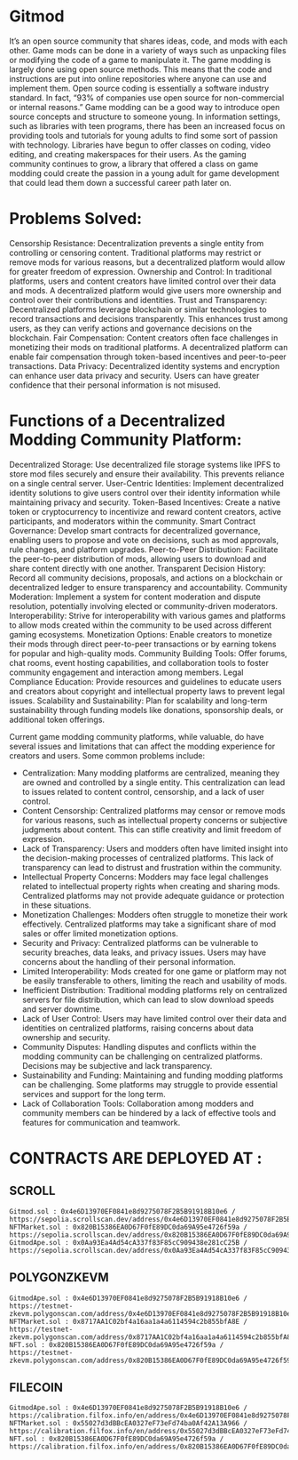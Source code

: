 # Gitmod

It’s an open source community that shares ideas, code, and mods with each other. Game mods can be done in a variety of ways such as unpacking files or modifying the code of a game to manipulate it. The game modding is largely done using open source methods. This means that the code and instructions are put into online repositories where anyone can use and implement them. Open source coding is essentially a software industry standard. In fact, “93% of companies use open source for non-commercial or internal reasons.” Game modding can be a good way to introduce open source concepts and structure to someone young. In information settings, such as libraries with teen programs, there has been an increased focus on providing tools and tutorials for young adults to find some sort of passion with technology. Libraries have begun to offer classes on coding, video editing, and creating makerspaces for their users. As the gaming community continues to grow, a library that offered a class on game modding could create the passion in a young adult for game development that could lead them down a successful career path later on.

# Problems Solved:

Censorship Resistance: Decentralization prevents a single entity from controlling or censoring content. Traditional platforms may restrict or remove mods for various reasons, but a decentralized platform would allow for greater freedom of expression.
Ownership and Control: In traditional platforms, users and content creators have limited control over their data and mods. A decentralized platform would give users more ownership and control over their contributions and identities.
Trust and Transparency: Decentralized platforms leverage blockchain or similar technologies to record transactions and decisions transparently. This enhances trust among users, as they can verify actions and governance decisions on the blockchain.
Fair Compensation: Content creators often face challenges in monetizing their mods on traditional platforms. A decentralized platform can enable fair compensation through token-based incentives and peer-to-peer transactions.
Data Privacy: Decentralized identity systems and encryption can enhance user data privacy and security. Users can have greater confidence that their personal information is not misused.



# Functions of a Decentralized Modding Community Platform:

Decentralized Storage: Use decentralized file storage systems like IPFS to store mod files securely and ensure their availability. This prevents reliance on a single central server.
User-Centric Identities: Implement decentralized identity solutions to give users control over their identity information while maintaining privacy and security.
Token-Based Incentives: Create a native token or cryptocurrency to incentivize and reward content creators, active participants, and moderators within the community.
Smart Contract Governance: Develop smart contracts for decentralized governance, enabling users to propose and vote on decisions, such as mod approvals, rule changes, and platform upgrades.
Peer-to-Peer Distribution: Facilitate the peer-to-peer distribution of mods, allowing users to download and share content directly with one another.
Transparent Decision History: Record all community decisions, proposals, and actions on a blockchain or decentralized ledger to ensure transparency and accountability.
Community Moderation: Implement a system for content moderation and dispute resolution, potentially involving elected or community-driven moderators.
Interoperability: Strive for interoperability with various games and platforms to allow mods created within the community to be used across different gaming ecosystems.
Monetization Options: Enable creators to monetize their mods through direct peer-to-peer transactions or by earning tokens for popular and high-quality mods.
Community Building Tools: Offer forums, chat rooms, event hosting capabilities, and collaboration tools to foster community engagement and interaction among members.
Legal Compliance Education: Provide resources and guidelines to educate users and creators about copyright and intellectual property laws to prevent legal issues.
Scalability and Sustainability: Plan for scalability and long-term sustainability through funding models like donations, sponsorship deals, or additional token offerings.



Current game modding community platforms, while valuable, do have several issues and limitations that can affect the modding experience for creators and users. Some common problems include:

- Centralization: Many modding platforms are centralized, meaning they are owned and controlled by a single entity. This centralization can lead to issues related to content control, censorship, and a lack of user control.
- Content Censorship: Centralized platforms may censor or remove mods for various reasons, such as intellectual property concerns or subjective judgments about content. This can stifle creativity and limit freedom of expression.
- Lack of Transparency: Users and modders often have limited insight into the decision-making processes of centralized platforms. This lack of transparency can lead to distrust and frustration within the community.
- Intellectual Property Concerns: Modders may face legal challenges related to intellectual property rights when creating and sharing mods. Centralized platforms may not provide adequate guidance or protection in these situations.
- Monetization Challenges: Modders often struggle to monetize their work effectively. Centralized platforms may take a significant share of mod sales or offer limited monetization options.
- Security and Privacy: Centralized platforms can be vulnerable to security breaches, data leaks, and privacy issues. Users may have concerns about the handling of their personal information.
- Limited Interoperability: Mods created for one game or platform may not be easily transferable to others, limiting the reach and usability of mods.
- Inefficient Distribution: Traditional modding platforms rely on centralized servers for file distribution, which can lead to slow download speeds and server downtime.
- Lack of User Control: Users may have limited control over their data and identities on centralized platforms, raising concerns about data ownership and security.
- Community Disputes: Handling disputes and conflicts within the modding community can be challenging on centralized platforms. Decisions may be subjective and lack transparency.
- Sustainability and Funding: Maintaining and funding modding platforms can be challenging. Some platforms may struggle to provide essential services and support for the long term.
- Lack of Collaboration Tools: Collaboration among modders and community members can be hindered by a lack of effective tools and features for communication and teamwork.

 # CONTRACTS ARE DEPLOYED AT :

 ## SCROLL
  ```
  Gitmod.sol : 0x4e6D13970EF0841e8d9275078F2B5B91918B10e6 / https://sepolia.scrollscan.dev/address/0x4e6D13970EF0841e8d9275078F2B5B91918B10e6
  NFTMarket.sol : 0x820B15386EA0D67F0fE89DC0da69A95e4726f59a / https://sepolia.scrollscan.dev/address/0x820B15386EA0D67F0fE89DC0da69A95e4726f59a
  GitmodApe.sol : 0x0Aa93Ea4Ad54cA337f83F85cC909438e281cC25B / https://sepolia.scrollscan.dev/address/0x0Aa93Ea4Ad54cA337f83F85cC909438e281cC25B
  ```
 ## POLYGONZKEVM 
  ```
  GitmodApe.sol : 0x4e6D13970EF0841e8d9275078F2B5B91918B10e6 / https://testnet-zkevm.polygonscan.com/address/0x4e6D13970EF0841e8d9275078F2B5B91918B10e6
  NFTMarket.sol : 0x8717AA1C02bf4a16aa1a4a6114594c2b855bfA8E / https://testnet-zkevm.polygonscan.com/address/0x8717AA1C02bf4a16aa1a4a6114594c2b855bfA8E
  NFT.sol : 0x820B15386EA0D67F0fE89DC0da69A95e4726f59a / https://testnet-zkevm.polygonscan.com/address/0x820B15386EA0D67F0fE89DC0da69A95e4726f59a
  ```
 ## FILECOIN 
  ```
  GitmodApe.sol : 0x4e6D13970EF0841e8d9275078F2B5B91918B10e6 / https://calibration.filfox.info/en/address/0x4e6D13970EF0841e8d9275078F2B5B91918B10e6
  NFTMarket.sol : 0x55027d3dBBcEA0327eF73eFd74ba0Af42A13A966 / https://calibration.filfox.info/en/address/0x55027d3dBBcEA0327eF73eFd74ba0Af42A13A966
  NFT.sol : 0x820B15386EA0D67F0fE89DC0da69A95e4726f59a / https://calibration.filfox.info/en/address/0x820B15386EA0D67F0fE89DC0da69A95e4726f59a
  ```

